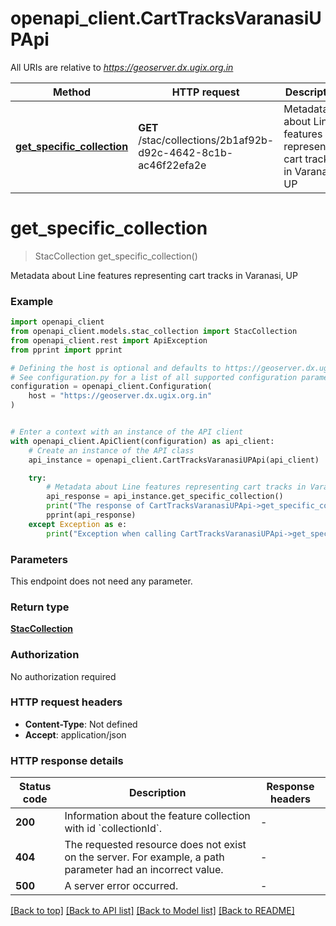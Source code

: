 # openapi_client.CartTracksVaranasiUPApi

All URIs are relative to *https://geoserver.dx.ugix.org.in*

Method | HTTP request | Description
------------- | ------------- | -------------
[**get_specific_collection**](CartTracksVaranasiUPApi.md#get_specific_collection) | **GET** /stac/collections/2b1af92b-d92c-4642-8c1b-ac46f22efa2e | Metadata about Line features representing cart tracks in Varanasi, UP


# **get_specific_collection**
> StacCollection get_specific_collection()

Metadata about Line features representing cart tracks in Varanasi, UP

### Example


```python
import openapi_client
from openapi_client.models.stac_collection import StacCollection
from openapi_client.rest import ApiException
from pprint import pprint

# Defining the host is optional and defaults to https://geoserver.dx.ugix.org.in
# See configuration.py for a list of all supported configuration parameters.
configuration = openapi_client.Configuration(
    host = "https://geoserver.dx.ugix.org.in"
)


# Enter a context with an instance of the API client
with openapi_client.ApiClient(configuration) as api_client:
    # Create an instance of the API class
    api_instance = openapi_client.CartTracksVaranasiUPApi(api_client)

    try:
        # Metadata about Line features representing cart tracks in Varanasi, UP
        api_response = api_instance.get_specific_collection()
        print("The response of CartTracksVaranasiUPApi->get_specific_collection:\n")
        pprint(api_response)
    except Exception as e:
        print("Exception when calling CartTracksVaranasiUPApi->get_specific_collection: %s\n" % e)
```



### Parameters

This endpoint does not need any parameter.

### Return type

[**StacCollection**](StacCollection.md)

### Authorization

No authorization required

### HTTP request headers

 - **Content-Type**: Not defined
 - **Accept**: application/json

### HTTP response details

| Status code | Description | Response headers |
|-------------|-------------|------------------|
**200** | Information about the feature collection with id &#x60;collectionId&#x60;. |  -  |
**404** | The requested resource does not exist on the server. For example, a path parameter had an incorrect value. |  -  |
**500** | A server error occurred. |  -  |

[[Back to top]](#) [[Back to API list]](../README.md#documentation-for-api-endpoints) [[Back to Model list]](../README.md#documentation-for-models) [[Back to README]](../README.md)

